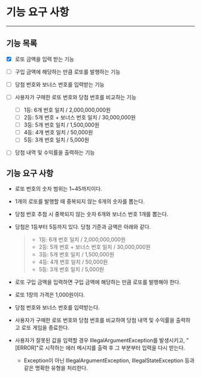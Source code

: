 # 기능 요구 사항

---
## 기능 목록

- [X] 로또 금액을 입력 받는 기능
- [ ] 구입 금액에 해당하는 만큼 로또를 발행하는 기능
- [ ] 당첨 번호와 보너스 번호를 입력받는 기능
- [ ] 사용자가 구매한 로또 번호와 당첨 번호를 비교하는 기능 
    - [ ] 1등: 6개 번호 일치 / 2,000,000,000원
    - [ ] 2등: 5개 번호 + 보너스 번호 일치 / 30,000,000원
    - [ ] 3등: 5개 번호 일치 / 1,500,000원
    - [ ] 4등: 4개 번호 일치 / 50,000원
    - [ ] 5등: 3개 번호 일치 / 5,000원
- [ ] 당첨 내역 및 수익률을 출력하는 기능


## 기능 요구 사항

- 로또 번호의 숫자 범위는 1~45까지이다.
- 1개의 로또를 발행할 때 중복되지 않는 6개의 숫자를 뽑는다.
- 당첨 번호 추첨 시 중복되지 않는 숫자 6개와 보너스 번호 1개를 뽑는다.
- 당첨은 1등부터 5등까지 있다. 당첨 기준과 금액은 아래와 같다.
    >- 1등: 6개 번호 일치 / 2,000,000,000원
    >- 2등: 5개 번호 + 보너스 번호 일치 / 30,000,000원
    >- 3등: 5개 번호 일치 / 1,500,000원
    >- 4등: 4개 번호 일치 / 50,000원
    >- 5등: 3개 번호 일치 / 5,000원

- 로또 구입 금액을 입력하면 구입 금액에 해당하는 만큼 로또를 발행해야 한다.
- 로또 1장의 가격은 1,000원이다.
- 당첨 번호와 보너스 번호를 입력받는다.
- 사용자가 구매한 로또 번호와 당첨 번호를 비교하여 당첨 내역 및 수익률을 출력하고 로또 게임을 종료한다.
- 사용자가 잘못된 값을 입력할 경우 IllegalArgumentException를 발생시키고, "[ERROR]"로 시작하는 에러 메시지를 출력 후 그 부분부터 입력을 다시 받는다.
  - Exception이 아닌 IllegalArgumentException, IllegalStateException 등과 같은 명확한 유형을 처리한다.